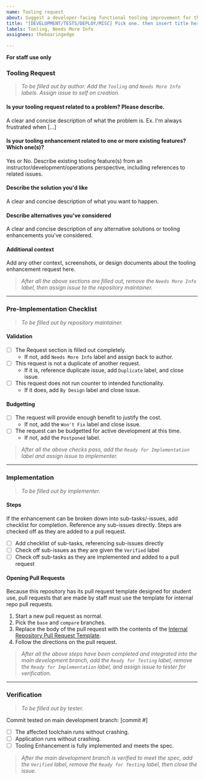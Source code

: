 ```yaml
---
name: Tooling request
about: Suggest a developer-facing functional tooling improvement for this project
title: "[DEVELOPMENT/TESTS/DEPLOY/MISC] Pick one. then insert title here"
labels: Tooling, Needs More Info
assignees: thebearingedge

---
```


**For staff use only**

### Tooling Request
> _To be filled out by author. Add the `Tooling` and `Needs More Info` labels. Assign issue to self on creation._

#### **Is your tooling request related to a problem? Please describe.**
A clear and concise description of what the problem is. Ex. I'm always frustrated when [...]

#### **Is your tooling enhancement related to one or more existing features? Which one(s)?**
Yes or No. Describe existing tooling feature(s) from an instructor/development/operations perspective, including references to related issues.

#### **Describe the solution you'd like**
A clear and concise description of what you want to happen.

#### **Describe alternatives you've considered**
A clear and concise description of any alternative solutions or tooling enhancements you've considered.

#### **Additional context**
Add any other context, screenshots, or design documents about the tooling enhancement request here.

> _After all the above sections are filled out, remove the `Needs More Info` label, then assign issue to the repository maintainer._

---

### Pre-Implementation Checklist
> _To be filled out by repository maintainer._

#### **Validation**
- [ ] The Request section is filled out completely.
  - If not, add `Needs More Info` label and assign back to author.
- [ ] This request is not a duplicate of another request.
  - If it is, reference duplicate issue, add `Duplicate` label, and close issue.
- [ ] This request does not run counter to intended functionality.
  - If it does, add `By Design` label and close issue.

#### **Budgetting**
- [ ] The request will provide enough benefit to justify the cost.
  - If not, add the `Won't Fix` label and close issue.
- [ ] The request can be budgetted for active development at this time.
  - If not, add the `Postponed` label.

> _After all the above checks pass, add the `Ready for Implementation` label and assign issue to implementer._

---

### Implementation
> _To be filled out by implementer._

#### **Steps**
If the enhancement can be broken down into sub-tasks/-issues, add checklist for completion. Reference any sub-issues directly. Steps are checked off as they are added to a pull request.
- [ ] Add checklist of sub-tasks, referencing sub-issues directly
- [ ] Check off sub-issues as they are given the `Verified` label
- [ ] Check off sub-tasks as they are implemented and added to a pull request

#### **Opening Pull Requests**
Because this repository has its pull request template designed for student use, pull requests that are made by staff must use the template for internal repo pull requests.
1. Start a new pull request as normal.
1. Pick the `base` and `compare` branches.
1. Replace the body of the pull request with the contents of the [Internal Repository Pull Request Template](https://github.com/Learning-Fuze/internal-repo-template/raw/master/.github/PULL_REQUEST_TEMPLATE.md).
1. Follow the directions on the pull request.

> _After all the above steps have been completed and integrated into the main development branch, add the `Ready for Testing` label, remove the `Ready for Implementation` label, and assign issue to tester for verification._

---

### Verification
> _To be filled out by tester._

Commit tested on main development branch: [commit #]
- [ ] The affected toolchain runs without crashing.
- [ ] Application runs without crashing.
- [ ] Tooling Enhancement is fully implemented and meets the spec.

> _After the main development branch is verified to meet the spec, add the `Verified` label, remove the `Ready for Testing` label, then close the issue._
